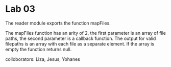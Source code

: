 # Lab 03

The reader module exports the function mapFiles.

The mapFiles function has an arity of 2, the first parameter is an array of file paths, the second parameter is a callback function. The output for valid filepaths is an array with each file as a separate element. If the array is empty the function returns null.

colloborators:
Liza, Jesus, Yohanes
